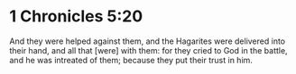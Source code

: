# 1 Chronicles 5:20

And they were helped against them, and the Hagarites were delivered into their hand, and all that [were] with them: for they cried to God in the battle, and he was intreated of them; because they put their trust in him.
